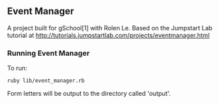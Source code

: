 ## Event Manager

A project built for gSchool[1] with Rolen Le. Based on the Jumpstart Lab tutorial at http://tutorials.jumpstartlab.com/projects/eventmanager.html

### Running Event Manager

To run:

```
ruby lib/event_manager.rb
```

Form letters will be output to the directory called 'output'.